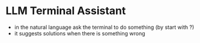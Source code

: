 # LLM Terminal Assistant 

- in the natural language ask the terminal to do something (by start with ?)
- it suggests solutions when there is something wrong

